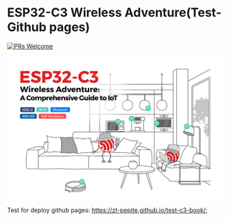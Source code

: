 # ESP32-C3 Wireless Adventure(Test-Github pages)
[![PRs Welcome](https://img.shields.io/badge/PRs-welcome-brightgreen.svg?style=flat-square)]([https://github.com/ZT-Pepite/test-c3-book/pulls])


![ESP32-C3](src/Pics/readme-cover.jpg)

Test for deploy github pages:
https://zt-pepite.github.io/test-c3-book/;


